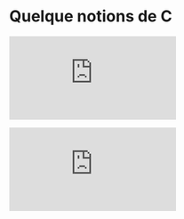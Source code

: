 # Quelque notions de C

![Incrementation de pointeur](https://github.com/SegFault42/c_language/blob/master/pointer_incrementation/pointer_incrementation.html)

![Operateur bit a bit](https://github.com/SegFault42/c_language/blob/master/bitwise/README.md)
